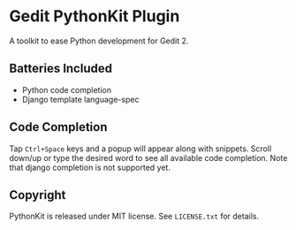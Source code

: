 # Gedit PythonKit Plugin

A toolkit to ease Python development for Gedit 2.

## Batteries Included

* Python code completion
* Django template language-spec

## Code Completion

Tap `Ctrl+Space` keys and a popup will appear along with snippets. Scroll down/up or type the desired word to see all available code completion. Note that django completion is not supported yet.

## Copyright

PythonKit is released under MIT license. See `LICENSE.txt` for details.
